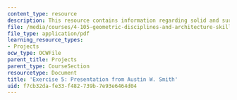 ```yaml
---
content_type: resource
description: This resource contains information regarding solid and surface.
file: /media/courses/4-105-geometric-disciplines-and-architecture-skills-reciprocal-methodologies-fall-2012/f7cb32dafe33f482739b7e93e6464d04_MIT4_105F12_Pres_Ex5_AS.pdf
file_type: application/pdf
learning_resource_types:
- Projects
ocw_type: OCWFile
parent_title: Projects
parent_type: CourseSection
resourcetype: Document
title: 'Exercise 5: Presentation from Austin W. Smith'
uid: f7cb32da-fe33-f482-739b-7e93e6464d04
---
```

